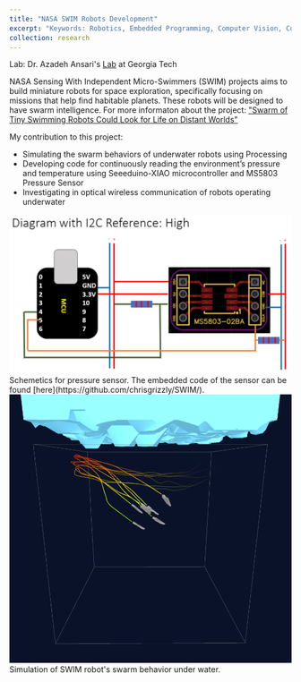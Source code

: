 ```yaml
---
title: "NASA SWIM Robots Development"
excerpt: "Keywords: Robotics, Embedded Programming, Computer Vision, Computer Simulation, SWARM behavior<br/>"
collection: research
---
```

Lab: Dr. Azadeh Ansari's [Lab](https://aansari.ece.gatech.edu/) at Georgia Tech

NASA Sensing With Independent Micro-Swimmers (SWIM) projects aims to build miniature robots for space exploration, specifically focusing on missions that help find habitable planets. These robots will be designed to have swarm intelligence. For more informaton about the project: ["Swarm of Tiny Swimming Robots Could Look for Life on Distant Worlds"](https://www.jpl.nasa.gov/news/swarm-of-tiny-swimming-robots-could-look-for-life-on-distant-worlds)

My contribution to this project:
* Simulating the swarm behaviors of underwater robots using Processing
* Developing code for continuously reading the environment’s pressure and temperature using Seeeduino-XIAO microcontroller and MS5803 Pressure Sensor
* Investigating in optical wireless communication of robots operating underwater


<img src='/images/SWIM1.png'> 
Schemetics for pressure sensor. The embedded code of the sensor can be found [here](https://github.com/chrisgrizzly/SWIM/).


<img src='/images/robotsss.png'> 
Simulation of SWIM robot's swarm behavior under water.

